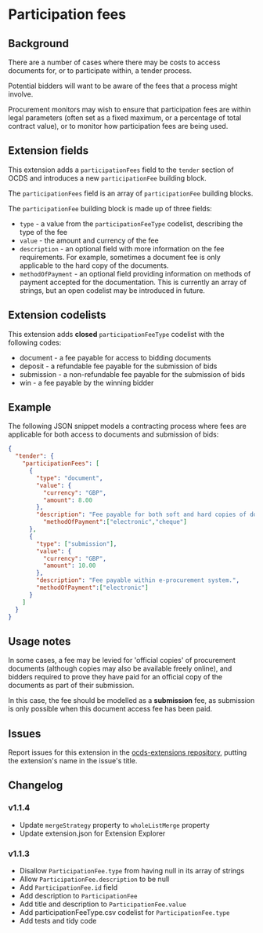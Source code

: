 # Participation fees

## Background

There are a number of cases where there may be costs to access documents for, or to participate within, a tender process.

Potential bidders will want to be aware of the fees that a process might involve.

Procurement monitors may wish to ensure that participation fees are within legal parameters (often set as a fixed maximum, or a percentage of total contract value), or to monitor how participation fees are being used.

## Extension fields

This extension adds a `participationFees` field to the `tender` section of OCDS and introduces a new `participationFee` building block.

The `participationFees` field is an array of `participationFee` building blocks.

The `participationFee` building block is made up of three fields:

- `type` - a value from the `participationFeeType` codelist, describing the type of the fee
- `value` - the amount and currency of the fee
- `description` - an optional field with more information on the fee requirements. For example, sometimes a document fee is only applicable to the hard copy of the documents.
- `methodOfPayment` - an optional field providing information on methods of payment accepted for the documentation. This is currently an array of strings, but an open codelist may be introduced in future.

## Extension codelists

This extension adds **closed** `participationFeeType` codelist with the following codes:

- document - a fee payable for access to bidding documents
- deposit - a refundable fee payable for the submission of bids
- submission - a non-refundable fee payable for the submission of bids
- win - a fee payable by the winning bidder

## Example

The following JSON snippet models a contracting process where fees are applicable for both access to documents and submission of bids:

```json
{
  "tender": {
    "participationFees": [
      {
        "type": "document",
        "value": {
          "currency": "GBP",
          "amount": 8.00
        },
        "description": "Fee payable for both soft and hard copies of documents.",
          "methodOfPayment":["electronic","cheque"]
      },
      {
        "type": ["submission"],
        "value": {
          "currency": "GBP",
          "amount": 10.00
        },
        "description": "Fee payable within e-procurement system.",
        "methodOfPayment":["electronic"]
      }
    ]
  }
}
```

## Usage notes

In some cases, a fee may be levied for 'official copies' of procurement documents (although copies may also be available freely online), and bidders required to prove they have paid for an official copy of the documents as part of their submission.

In this case, the fee should be modelled as a **submission** fee, as submission is only possible when this document access fee has been paid.

## Issues

Report issues for this extension in the [ocds-extensions repository](https://github.com/open-contracting/ocds-extensions/issues), putting the extension's name in the issue's title.

## Changelog

### v1.1.4

- Update `mergeStrategy` property to `wholeListMerge` property
- Update extension.json for Extension Explorer

### v1.1.3

- Disallow `ParticipationFee.type` from having null in its array of strings
- Allow `ParticipationFee.description` to be null
- Add `ParticipationFee.id` field
- Add description to `ParticipationFee`
- Add title and description to `ParticipationFee.value`
- Add participationFeeType.csv codelist for `ParticipationFee.type`
- Add tests and tidy code
